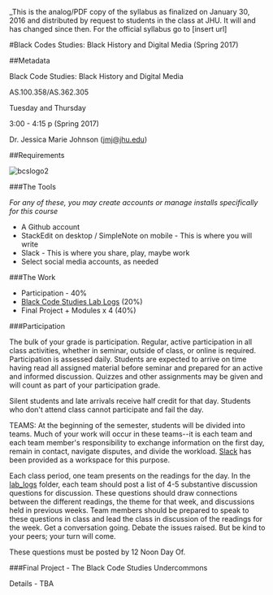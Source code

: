 _This is the analog/PDF copy of the syllabus as finalized on January 30, 2016 and distributed by request to students in the class at JHU. It will and has changed since then. For the official syllabus go to [insert url]


#Black Codes Studies: Black History and Digital Media (Spring 2017)

##Metadata

Black Code Studies: Black History and Digital Media

AS.100.358/AS.362.305

Tuesday and Thursday

3:00 - 4:15 p (Spring 2017)

Dr. Jessica Marie Johnson (jmj@jhu.edu)


##Requirements

![bcslogo2](https://github.com/jmjafrx/blkcodestudies/blob/master/nontext/blackcodestudiescourse.jpg) 

###The Tools

*For any of these, you may create accounts or manage installs specifically for this course*

* A Github account 
* StackEdit on desktop / SimpleNote on mobile - This is where you will write
* Slack - This is where you share, play, maybe work 
* Select social media accounts, as needed

###The Work

* Participation - 40% 
* [Black Code Studies Lab Logs](https://github.com/blackcodestudies/blkcodestudies/tree/master/lab_logs) (20%)
* Final Project + Modules x 4 (40%)

###Participation

The bulk of your grade is participation. Regular, active participation in all class activities, whether in seminar, outside of class, or online is required. Participation is assessed daily. Students are expected to arrive on time having read all assigned material before seminar and prepared for an active and informed discussion. Quizzes and other assignments may be given and will count as part of your participation grade.

Silent students and late arrivals receive half credit for that day. Students who don't attend class cannot participate and fail the day. 

TEAMS: At the beginning of the semester, students will be divided into teams. Much of your work will occur in these teams--it is each team and each team member's responsibility to exchange information on the first day, remain in contact, navigate disputes, and divide the workload. [Slack](https://blackcodestudies.slack.com/) has been provided as a workspace for this purpose. 

Each class period, one team presents on the readings for the day. In the [lab_logs](lab_logs) folder, each team should post a list of 4-5 substantive discussion questions for discussion. These questions should draw connections between the different readings, the theme for that week, and discussions held in previous weeks. Team members should be prepared to speak to these questions in class and lead the class in discussion of the readings for the week. Get a conversation going. Debate the issues raised. But be kind to your peers; your turn will come.

These questions must be posted by 12 Noon Day Of. 
 
 
###Final Project - The Black Code Studies Undercommons

Details - TBA
